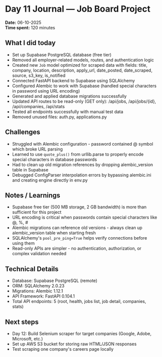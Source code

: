 # Day 11 Journal — Job Board Project

**Date:** 06-10-2025  
**Time spent:** 120 minutes

## What I did today

- Set up Supabase PostgreSQL database (free tier)
- Removed all employer-related models, routes, and authentication logic
- Created new `Job` model optimized for scraped data with fields: title, company, location, description, apply_url, date_posted, date_scraped, source, s3_key, is_notified
- Connected FastAPI backend to Supabase using SQLAlchemy
- Configured Alembic to work with Supabase (handled special characters in password using URL encoding)
- Generated and applied database migrations successfully
- Updated API routes to be read-only (GET only): /api/jobs, /api/jobs/{id}, /api/companies, /api/stats
- Tested all endpoints successfully with manual test data
- Removed unused files: auth.py, applications.py

## Challenges

- Struggled with Alembic configuration - password contained @ symbol which broke URL parsing
- Learned to use `quote_plus()` from urllib.parse to properly encode special characters in database passwords
- Had to clean up old migration references by dropping alembic_version table in Supabase
- Debugged ConfigParser interpolation errors by bypassing alembic.ini and creating engine directly in env.py

## Notes / Learnings

- Supabase free tier (500 MB storage, 2 GB bandwidth) is more than sufficient for this project
- URL encoding is critical when passwords contain special characters like @, %, #
- Alembic migrations can reference old versions - always clean up alembic_version table when starting fresh
- SQLAlchemy's `pool_pre_ping=True` helps verify connections before using them
- Read-only APIs are simpler - no authentication, authorization, or complex validation needed

## Technical Details

- Database: Supabase PostgreSQL (remote)
- ORM: SQLAlchemy 2.0.23
- Migrations: Alembic 1.12.1
- API Framework: FastAPI 0.104.1
- Total API endpoints: 5 (root, health, jobs list, job detail, companies, stats)

## Next steps

- Day 12: Build Selenium scraper for target companies (Google, Adobe, Microsoft, etc.)
- Set up AWS S3 bucket for storing raw HTML/JSON responses
- Test scraping one company's careers page locally

